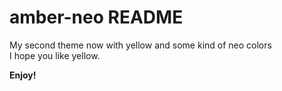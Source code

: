 # amber-neo README

My second theme now with yellow and some kind of neo colors \
I hope you like yellow.

**Enjoy!**
